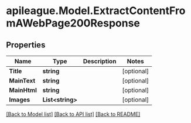 # apileague.Model.ExtractContentFromAWebPage200Response

## Properties

Name | Type | Description | Notes
------------ | ------------- | ------------- | -------------
**Title** | **string** |  | [optional] 
**MainText** | **string** |  | [optional] 
**MainHtml** | **string** |  | [optional] 
**Images** | **List&lt;string&gt;** |  | [optional] 

[[Back to Model list]](../README.md#documentation-for-models) [[Back to API list]](../README.md#documentation-for-api-endpoints) [[Back to README]](../README.md)

